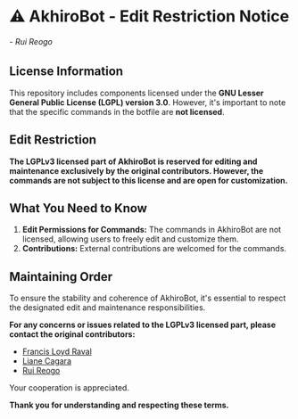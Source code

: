 # ⚠️ AkhiroBot - Edit Restriction Notice

<sub><h6>- Rui Reogo</h6></sub>

## License Information

This repository includes components licensed under the **GNU Lesser General Public License (LGPL) version 3.0**. However, it's important to note that the specific commands in the botfile are **not licensed**.

## Edit Restriction

**The LGPLv3 licensed part of AkhiroBot is reserved for editing and maintenance exclusively by the original contributors. However, the commands are not subject to this license and are open for customization.**

## What You Need to Know

1. **Edit Permissions for Commands:** The commands in AkhiroBot are not licensed, allowing users to freely edit and customize them.
2. **Contributions:** External contributions are welcomed for the commands.

## Maintaining Order

To ensure the stability and coherence of AkhiroBot, it's essential to respect the designated edit and maintenance responsibilities.

**For any concerns or issues related to the LGPLv3 licensed part, please contact the original contributors:**

- [Francis Loyd Raval](https://replit.com/@certainlyfrance)
- [Liane Cagara](https://replit.com/@nealianacagara)
- [Rui Reogo](https://replit.com/@yu3bot)

Your cooperation is appreciated.

**Thank you for understanding and respecting these terms.**
